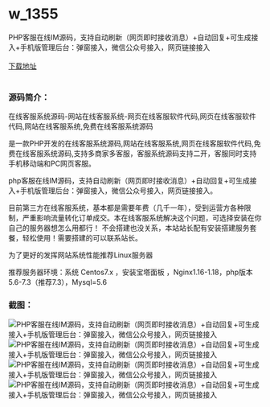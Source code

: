 # w_1355
PHP客服在线IM源码，支持自动刷新（网页即时接收消息）+自动回复+可生成接入+手机版管理后台：弹窗接入，微信公众号接入，网页链接接入
<br/></br>
[下载地址](https://www.uuid2.com/1355.html "下载地址")
<br/></br>
<h3>源码简介：</h3>
<p>在线客服系统源码-网站在线客服系统-网页在线客服软件代码,网页在线客服软件代码,网站在线客服系统,免费在线客服系统源码<p>
<p>是一款PHP开发的在线客服系统源码,网站在线客服系统,网页在线客服软件代码,免费在线客服系统源码,支持多商家多客服，客服系统源码支持二开，客服同时支持手机移动端和PC网页客服。<p>
<p>php客服在线IM源码，支持自动刷新（网页即时接收消息）+自动回复+可生成接入+手机版管理后台：弹窗接入，微信公众号接入，网页链接接入。<p>
<p>目前第三方在线客服系统，基本都是需要年费（几千一年），受到运营方各种限制，严重影响流量转化订单成交。本在线客服系统解决这个问题，可选择安装在你自己的服务器想怎么用都行！ 不会搭建也没关系，本站站长配有安装搭建服务套餐，轻松使用！需要搭建的可以联系站长。<p>
<p>为了更好的发挥网站系统性能推荐Linux服务器<p>
<p>推荐服务器环境：系统 Centos7.x ，安装宝塔面板 ，Nginx1.16-1.18，php版本5.6-7.3（推荐7.3），Mysql=5.6<p>
<h3>截图：</h3>
<img src="https://www.uuid2.com/wp-content/uploads/img/202108/d6737c4692.jpg" alt="PHP客服在线IM源码，支持自动刷新（网页即时接收消息）+自动回复+可生成接入+手机版管理后台：弹窗接入，微信公众号接入，网页链接接入"><img src="https://www.uuid2.com/wp-content/uploads/img/202108/bfce4a8202.png" alt="PHP客服在线IM源码，支持自动刷新（网页即时接收消息）+自动回复+可生成接入+手机版管理后台：弹窗接入，微信公众号接入，网页链接接入"><img src="https://www.uuid2.com/wp-content/uploads/img/202108/5fa5981482.jpg" alt="PHP客服在线IM源码，支持自动刷新（网页即时接收消息）+自动回复+可生成接入+手机版管理后台：弹窗接入，微信公众号接入，网页链接接入"><img src="https://www.uuid2.com/wp-content/uploads/img/202108/5fa5981840.jpg" alt="PHP客服在线IM源码，支持自动刷新（网页即时接收消息）+自动回复+可生成接入+手机版管理后台：弹窗接入，微信公众号接入，网页链接接入">
